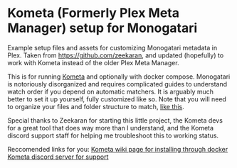 # Kometa (Formerly Plex Meta Manager) setup for Monogatari
Example setup files and assets for customizing Monogatari metadata in Plex. Taken from https://github.com/zeekaran, and updated (hopefully) to work with Kometa instead of the older Plex Meta Manager. 

This is for running [Kometa](https://github.com/meisnate12/Plex-Meta-Manager) and optionally with docker compose. Monogatari is notoriously disorganized and requires complicated guides to understand watch order if you depend on automatic matchers. It is arguably much better to set it up yourself, fully customized like so. Note that you will need to organize your files and folder structure to match, [like this](https://i.imgur.com/c5MXeaB.png).

Special thanks to Zeekaran for starting this little project, the Kometa devs for a great tool that does way more than I understand, and the Kometa discord support staff for helping me troubleshoot this to working status. 

Reccomended links for you: 
[Kometa wiki page for installing through docker](https://kometa.wiki/en/latest/kometa/install/docker/)
[Kometa discord server for support](https://kometa.wiki/en/latest/discord/)

